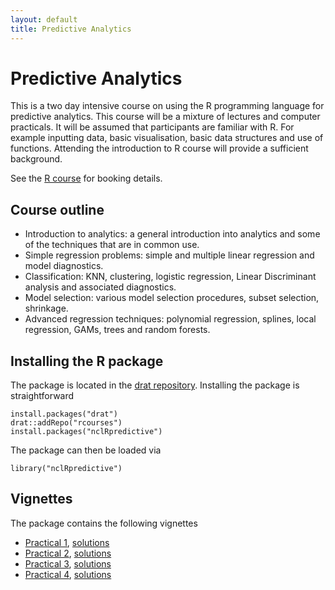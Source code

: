 ```yaml
---
layout: default
title: Predictive Analytics
---
```

# Predictive Analytics

This is a two day intensive course on using the R programming language for
predictive analytics. This course will be a mixture of lectures and computer
practicals. It will be assumed that participants are familiar with R. For
example inputting data, basic visualisation, basic data structures and use of
functions. Attending the introduction to R course will provide a sufficient
background.

See the [R course](http://www.ncl.ac.uk/maths/rcourse/) for booking details. 

## Course outline

 * Introduction to analytics: a general introduction into analytics and some of the techniques that are in common use.
 * Simple regression problems: simple and multiple linear regression and model diagnostics.
 * Classification: KNN, clustering, logistic regression, Linear Discriminant analysis and associated diagnostics.
 * Model selection: various model selection procedures, subset selection, shrinkage.
 * Advanced regression techniques: polynomial regression, splines, local regression, GAMs, trees and random forests.


## Installing the R package

The package is located in the
[drat repository](https://github.com/rcourses/drat). Installing the package is
straightforward

    install.packages("drat")
    drat::addRepo("rcourses")
    install.packages("nclRpredictive")

The package can then be loaded via

    library("nclRpredictive")

## Vignettes

The package contains the following vignettes

 * [Practical 1](practical1.pdf), [solutions](solutions1.pdf)
 * [Practical 2](practical2.pdf), [solutions](solutions2.pdf)
 * [Practical 3](practical3.pdf), [solutions](solutions3.pdf)
 * [Practical 4](practical4.pdf), [solutions](solutions4.pdf)

